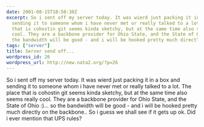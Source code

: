 ```yaml
---
date: 2001-08-15T18:50:38Z
excerpt: So i sent off my server today. It was wierd just packing it in a box and
  sending it to someone whom i have never met or really talked to a lot. The place
  that is cohostin git seems kinda sketchy, but at the same time also seems really
  cool. They are a backbone provider for Ohio State, and the State of Ohio :)... so
  the bandwidth will be good - and i will be hooked pretty much directly on the back...
tags: ["server"]
title: Server send off...
wordpress_id: 26
wordpress_url: http://new.nata2.org/?p=26
---
```


So i sent off my server today. It was wierd just packing it in a box and sending it to someone whom i have never met or really talked to a lot. The place that is cohostin git seems kinda sketchy, but at the same time also seems really cool. They are a backbone provider for Ohio State, and the State of Ohio :)... so the bandwidth will be good - and i will be hooked pretty much directly on the backbone.. So i guess we shall see if it gets up ok. Did i ever mention that UPS rules?
